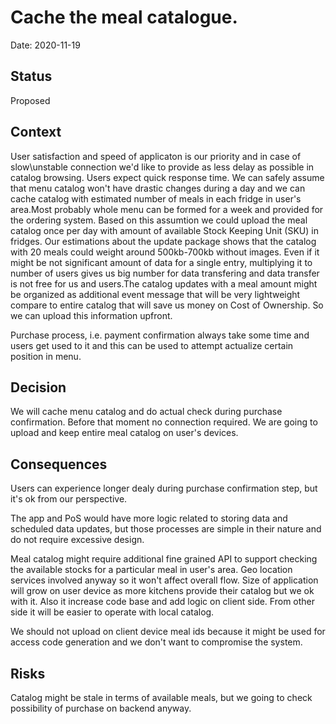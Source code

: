 # Cache the meal catalogue.

Date: 2020-11-19

## Status

Proposed 

## Context

User satisfaction and speed of applicaton is our priority and in case of slow\unstable connection we'd like to provide as less delay as possible in catalog browsing. Users expect quick response time. We can safely assume that menu catalog won't have drastic changes during a day and we can cache catalog with estimated number of meals in each fridge in user's area.Most probably whole menu can be formed for a week and provided for the ordering system. Based on this assumtion we could upload the meal catalog once per day with amount of available Stock Keeping Unit (SKU) in fridges. Our estimations about the update package shows that the catalog with 20 meals could weight around 500kb-700kb without images. Even if it might be not significant amount of data for a single entry, multiplying it to number of users gives us big number for data transfering and data transfer is not free for us and users.The catalog updates with a meal amount might be organized as additional event message that will be very lightweight compare to entire catalog that will save us money on Cost of Ownership. So we can upload this information upfront. 

Purchase process, i.e. payment confirmation always take some time and users get used to it and this can be used to attempt actualize certain position in menu. 


## Decision

We will cache menu catalog and do actual check during purchase confirmation. Before that moment no connection required. 
We are going to upload and keep entire meal catalog on user's devices.

## Consequences

Users can experience longer dealy during purchase confirmation step, but it's ok from our perspective. 

The app and PoS would have more logic related to storing data and scheduled data updates, but those processes are simple in their nature and do not require excessive design. 

Meal catalog might require additional fine grained API to support checking the available stocks for a particular meal in user's area. Geo location services involved anyway so it won't affect overall flow. Size of application will grow on user device as more kitchens provide their catalog but we ok with it. Also it increase code base and add logic on client side. From other side it will be easier to operate with local catalog.

We should not upload on client device meal ids because it might be used for access code generation and we don't want to compromise the system.

## Risks

Catalog might be stale in terms of available meals, but we going to check possibility of purchase on backend anyway.
